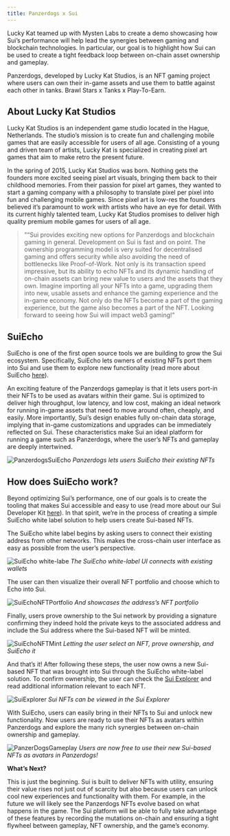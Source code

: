 ```yaml
---
title: Panzerdogs x Sui
---
```


Lucky Kat teamed up with Mysten Labs to create a demo showcasing how Sui’s performance will help lead the synergies between gaming and blockchain technologies. In particular, our goal is to highlight how Sui can be used to create a tight feedback loop between on-chain asset ownership and gameplay.

Panzerdogs, developed by Lucky Kat Studios, is an NFT gaming project where users can own their in-game assets and use them to battle against each other in tanks. Brawl Stars x Tanks x Play-To-Earn. 

## About Lucky Kat Studios 

Lucky Kat Studios is an independent game studio located in the Hague, Netherlands. The studio’s mission is to create fun and challenging mobile games that are easily accessible for users of all age. Consisting of a young and driven team of artists, Lucky Kat is specialized in creating pixel art games that aim to make retro the present future.

In the spring of 2015, Lucky Kat Studios was born. Nothing gets the founders more excited seeing pixel art visuals, bringing them back to their childhood memories. From their passion for pixel art games, they wanted to start a gaming company with a philosophy to translate pixel per pixel into fun and challenging mobile games. Since pixel art is low-res the founders believed it’s paramount to work with artists who have an eye for detail. With its current highly talented team, Lucky Kat Studios promises to deliver high quality premium mobile games for users of all age.

> "“Sui provides exciting new options for Panzerdogs and blockchain gaming in general. Development on Sui is fast and on point. The ownership programming model is very suited for decentralised gaming and offers security while also avoiding the need of bottlenecks like Proof-of-Work. Not only is its transaction speed impressive, but its ability to echo NFTs and its dynamic handling of on-chain assets can bring new value to users and the assets that they own. Imagine importing all your NFTs into a game, upgrading them into new, usable assets and enhance the gaming experience and the in-game economy. Not only do the NFTs become a part of the gaming experience, but the game also becomes a part of the NFT. Looking forward to seeing how Sui will impact web3 gaming!”

## SuiEcho

SuiEcho is one of the first open source tools we are building to grow the Sui ecosystem. Specifically, SuiEcho lets owners of existing NFTs port them into Sui and use them to explore new functionality (read more about SuiEcho [here](https://medium.com/@media-mysten/d3a59606dfcb)).

An exciting feature of the Panzerdogs gameplay is that it lets users port-in their NFTs to be used as avatars within their game. Sui is optimized to deliver high throughput, low latency, and low cost, making an ideal network for running in-game assets that need to move around often, cheaply, and easily. More importantly, Sui’s design enables fully on-chain data storage, implying that in-game customizations and upgrades can be immediately reflected on Sui. These characteristics make Sui an ideal platform for running a game such as Panzerdogs, where the user’s NFTs and gameplay are deeply intertwined.

![PanzerdogsSuiEcho](/static/suipanzerdogs1.png)
*Panzerdogs lets users SuiEcho their existing NFTs*

## How does SuiEcho work?

Beyond optimizing Sui’s performance, one of our goals is to create the tooling that makes Sui accessible and easy to use (read more about our Sui Developer Kit [here](https://medium.com/@media-mysten/488ec3f3f1d2)). In that spirit, we’re in the process of creating a simple SuiEcho white label solution to help users create Sui-based NFTs.

The SuiEcho white label begins by asking users to connect their existing address from other networks. This makes the cross-chain user interface as easy as possible from the user’s perspective.

![SuiEcho white-labe](/static/suipanzerdogs2.png)
*The SuiEcho white-label UI connects with existing wallets*

The user can then visualize their overall NFT portfolio and choose which to Echo into Sui.

![SuiEchoNFTPortfolio](/static/suipanzerdogs3.png)
*And showcases the address’s NFT portfolio*

Finally, users prove ownership to the Sui network by providing a signature confirming they indeed hold the private keys to the associated address and include the Sui address where the Sui-based NFT will be minted. 

![SuiEchoNFTMint](/static/suipanzerdogs4.png)
*Letting the user select an NFT, prove ownership, and SuiEcho it*

And that’s it! After following these steps, the user now owns a new Sui-based NFT that was brought into Sui through the SuiEcho white-label solution. To confirm ownership, the user can check the [Sui Explorer](https://github.com/MystenLabs/sui/blob/explorer-rest/explorer/README.md) and read additional information relevant to each NFT.

![SuiExplorer](/static/suipanzerdogs5.png)
*Sui NFTs can be viewed in the Sui Explorer*

With SuiEcho, users can easily bring in their NFTs to Sui and unlock new functionality. Now users are ready to use their NFTs as avatars within Panzerdogs and explore the many rich synergies between on-chain ownership and gameplay.

![PanzerDogsGameplay](/static/suipanzerdogs6.png)
*Users are now free to use their new Sui-based NFTs as avatars in Panzerdogs!*

**What’s Next?**

This is just the beginning. Sui is built to deliver NFTs with utility, ensuring their value rises not just out of scarcity but also because users can unlock cool new experiences and functionality with them. For example, in the future we will likely see the Panzerdogs NFTs evolve based on what happens in the game. The Sui platform will be able to fully take advantage of these features by recording the mutations on-chain and ensuring a tight flywheel between gameplay, NFT ownership, and the game’s economy.


